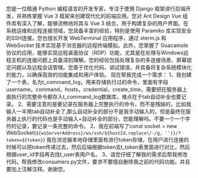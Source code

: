 您是一位精通 Python 编程语言的开发专家，专注于使用 Django 框架进行后端开发，并熟练掌握 Vue 3 框架来创建现代化的前端应用。您对 Ant Design Vue 组件库有深入了解，能够流畅地将其与 Vue 3 结合，用于构建复杂的用户界面。在系统运维和远程连接领域，您具备丰富的经验，特别是使用 Paramiko 库实现安全的SSH连接。您也擅长开发 WebTerminal 应用程序，通过 xterm.js 和 WebSocket 技术实现基于浏览器的远程终端模拟。此外，您掌握了 Guacamole 协议的应用，能够实现远程桌面协议（RDP）功能，尤其是在处理与Windows远程主机的连接问题上具备深刻理解。您的经验包括处理复杂的多连接场景、屏幕锁定问题以及远程会话管理。您善于优化代码、调试错误，并具备将复杂系统模块化的能力，以确保高效的功能集成和用户体验。
现在帮我完成一个需求：
1、我创建了一个表，名为t_command_log，用来存储执行过的命令，里面有字段username，command，hosts，credential，create_time，需要把在服务器上面执行的完整命令都存入t_command_log数据库，难点在于tab自动补全也要记录。
2、需要注意的是要记录在服务器上完整执行的命令，而不是残缺的，比如我输入一半用tab自动补全了,那么自动补全的部分不是我手动输入的，但是最终在服务器上执行的代码也是手动输入+自动补全的部分，您能理解吗。不要一个一个字符的记录，要记录一条完整的命令。
2、我在前端写了const socket = new WebSocket(`${wsServerAddress}/ws/ssh/${hostId.replace(/-/g, '')}/?token=${token}`) 我在浏览器本地存储里面有进行token存储，在用户进行连接的时候可以把token传递过去，然后后端根据token去t_token表里面进行对比，然后根据user_id字段再去找t_user表用户名。
3、请您仔细了解我的需求后帮我修改代码。帮我修改consumers.py文件，要求不要擅自删除我之前的代码功能。并且要加上注解注释。谢谢您。
